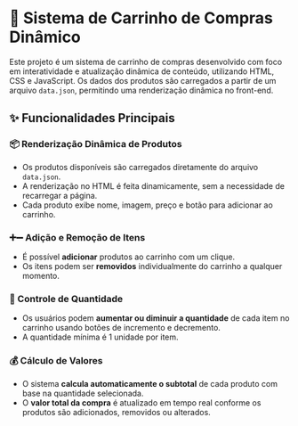 # 🛒 Sistema de Carrinho de Compras Dinâmico

Este projeto é um sistema de carrinho de compras desenvolvido com foco em interatividade e atualização dinâmica de conteúdo, utilizando HTML, CSS e JavaScript. Os dados dos produtos são carregados a partir de um arquivo `data.json`, permitindo uma renderização dinâmica no front-end.

## ✨ Funcionalidades Principais

### 📦 Renderização Dinâmica de Produtos
- Os produtos disponíveis são carregados diretamente do arquivo `data.json`.
- A renderização no HTML é feita dinamicamente, sem a necessidade de recarregar a página.
- Cada produto exibe nome, imagem, preço e botão para adicionar ao carrinho.

### ➕➖ Adição e Remoção de Itens
- É possível **adicionar** produtos ao carrinho com um clique.
- Os itens podem ser **removidos** individualmente do carrinho a qualquer momento.

### 🔢 Controle de Quantidade
- Os usuários podem **aumentar ou diminuir a quantidade** de cada item no carrinho usando botões de incremento e decremento.
- A quantidade mínima é 1 unidade por item.

### 💰 Cálculo de Valores
- O sistema **calcula automaticamente o subtotal** de cada produto com base na quantidade selecionada.
- O **valor total da compra** é atualizado em tempo real conforme os produtos são adicionados, removidos ou alterados.